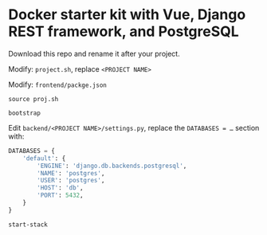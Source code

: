 # Docker starter kit with Vue, Django REST framework, and PostgreSQL
Download this repo and rename it after your project.

Modify: `project.sh`, replace `<PROJECT NAME>`

Modify: `frontend/packge.json`

`source proj.sh`

`bootstrap`

Edit `backend/<PROJECT NAME>/settings.py`, replace the `DATABASES = …` section with:

```python
DATABASES = {
    'default': {
        'ENGINE': 'django.db.backends.postgresql',
        'NAME': 'postgres',
        'USER': 'postgres',
        'HOST': 'db',
        'PORT': 5432,
    }
}
```

`start-stack`

